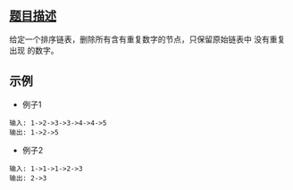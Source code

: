 
## [题目描述](https://leetcode-cn.com/problems/remove-duplicates-from-sorted-list-ii/)
给定一个排序链表，删除所有含有重复数字的节点，只保留原始链表中 没有重复出现 的数字。

## 示例
- 例子1
```text
输入: 1->2->3->3->4->4->5
输出: 1->2->5
```
- 例子2
```text
输入: 1->1->1->2->3
输出: 2->3
```